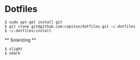 # Dotfiles

    $ sudo apt-get install git
    $ git clone git@github.com:copitux/dotfiles.git ~/.dotfiles
    $ ~/.dotfiles/install

** Solarizing **

    $ slight
    $ sdark
